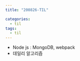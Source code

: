 ```yaml
---
title: "200826-TIL"

categories:
  - til
tags:
  - til
---
```


- Node js : MongoDB, webpack
- 데일리 알고리즘

